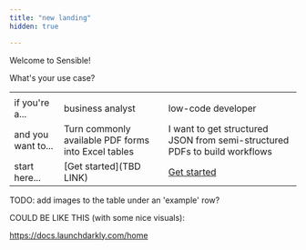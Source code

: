 ```yaml
---
title: "new landing"
hidden: true

---
```


Welcome to Sensible!

What's your use case?

|                    |                                                     |                                                              |
| ------------------ | --------------------------------------------------- | ------------------------------------------------------------ |
|                    |                                                     |                                                              |
| if you're a...     | business analyst                                    | low-code developer                                           |
| and you want to... | Turn commonly available PDF forms into Excel tables | I want to get structured JSON from semi-structured PDFs to build workflows |
| start here...      | [Get started](TBD LINK)                             | [Get started](doc:quickstart)                                |



TODO: add images to the table under an 'example' row?





COULD BE LIKE THIS (with some nice visuals):



https://docs.launchdarkly.com/home










